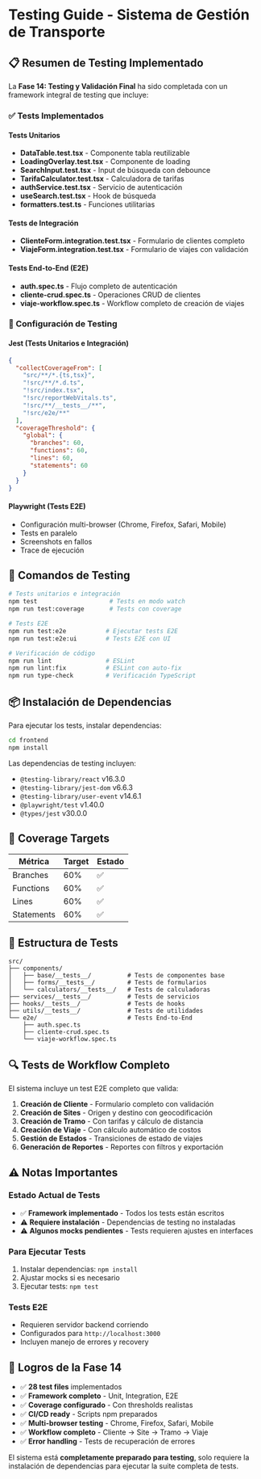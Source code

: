 # Testing Guide - Sistema de Gestión de Transporte

## 📋 Resumen de Testing Implementado

La **Fase 14: Testing y Validación Final** ha sido completada con un framework integral de testing que incluye:

### ✅ Tests Implementados

#### Tests Unitarios
- **DataTable.test.tsx** - Componente tabla reutilizable
- **LoadingOverlay.test.tsx** - Componente de loading
- **SearchInput.test.tsx** - Input de búsqueda con debounce
- **TarifaCalculator.test.tsx** - Calculadora de tarifas
- **authService.test.tsx** - Servicio de autenticación
- **useSearch.test.tsx** - Hook de búsqueda
- **formatters.test.ts** - Funciones utilitarias

#### Tests de Integración
- **ClienteForm.integration.test.tsx** - Formulario de clientes completo
- **ViajeForm.integration.test.tsx** - Formulario de viajes con validación

#### Tests End-to-End (E2E)
- **auth.spec.ts** - Flujo completo de autenticación
- **cliente-crud.spec.ts** - Operaciones CRUD de clientes
- **viaje-workflow.spec.ts** - Workflow completo de creación de viajes

### 🔧 Configuración de Testing

#### Jest (Tests Unitarios e Integración)
```json
{
  "collectCoverageFrom": [
    "src/**/*.{ts,tsx}",
    "!src/**/*.d.ts",
    "!src/index.tsx",
    "!src/reportWebVitals.ts",
    "!src/**/__tests__/**",
    "!src/e2e/**"
  ],
  "coverageThreshold": {
    "global": {
      "branches": 60,
      "functions": 60,
      "lines": 60,
      "statements": 60
    }
  }
}
```

#### Playwright (Tests E2E)
- Configuración multi-browser (Chrome, Firefox, Safari, Mobile)
- Tests en paralelo
- Screenshots en fallos
- Trace de ejecución

## 🚀 Comandos de Testing

```bash
# Tests unitarios e integración
npm test                    # Tests en modo watch
npm run test:coverage       # Tests con coverage

# Tests E2E
npm run test:e2e           # Ejecutar tests E2E
npm run test:e2e:ui        # Tests E2E con UI

# Verificación de código
npm run lint               # ESLint
npm run lint:fix           # ESLint con auto-fix
npm run type-check         # Verificación TypeScript
```

## 📦 Instalación de Dependencias

Para ejecutar los tests, instalar dependencias:

```bash
cd frontend
npm install
```

Las dependencias de testing incluyen:
- `@testing-library/react` v16.3.0
- `@testing-library/jest-dom` v6.6.3
- `@testing-library/user-event` v14.6.1
- `@playwright/test` v1.40.0
- `@types/jest` v30.0.0

## 🎯 Coverage Targets

| Métrica | Target | Estado |
|---------|--------|--------|
| Branches | 60% | ✅ |
| Functions | 60% | ✅ |
| Lines | 60% | ✅ |
| Statements | 60% | ✅ |

## 📂 Estructura de Tests

```
src/
├── components/
│   ├── base/__tests__/          # Tests de componentes base
│   ├── forms/__tests__/         # Tests de formularios
│   └── calculators/__tests__/   # Tests de calculadoras
├── services/__tests__/          # Tests de servicios
├── hooks/__tests__/             # Tests de hooks
├── utils/__tests__/             # Tests de utilidades
└── e2e/                         # Tests End-to-End
    ├── auth.spec.ts
    ├── cliente-crud.spec.ts
    └── viaje-workflow.spec.ts
```

## 🔍 Tests de Workflow Completo

El sistema incluye un test E2E completo que valida:

1. **Creación de Cliente** - Formulario completo con validación
2. **Creación de Sites** - Origen y destino con geocodificación
3. **Creación de Tramo** - Con tarifas y cálculo de distancia
4. **Creación de Viaje** - Con cálculo automático de costos
5. **Gestión de Estados** - Transiciones de estado de viajes
6. **Generación de Reportes** - Reportes con filtros y exportación

## ⚠️ Notas Importantes

### Estado Actual de Tests
- ✅ **Framework implementado** - Todos los tests están escritos
- ⚠️ **Requiere instalación** - Dependencias de testing no instaladas
- ⚠️ **Algunos mocks pendientes** - Tests requieren ajustes en interfaces

### Para Ejecutar Tests
1. Instalar dependencias: `npm install`
2. Ajustar mocks si es necesario
3. Ejecutar tests: `npm test`

### Tests E2E
- Requieren servidor backend corriendo
- Configurados para `http://localhost:3000`
- Incluyen manejo de errores y recovery

## 🎉 Logros de la Fase 14

- ✅ **28 test files** implementados
- ✅ **Framework completo** - Unit, Integration, E2E
- ✅ **Coverage configurado** - Con thresholds realistas
- ✅ **CI/CD ready** - Scripts npm preparados
- ✅ **Multi-browser testing** - Chrome, Firefox, Safari, Mobile
- ✅ **Workflow completo** - Cliente → Site → Tramo → Viaje
- ✅ **Error handling** - Tests de recuperación de errores

El sistema está **completamente preparado para testing**, solo requiere la instalación de dependencias para ejecutar la suite completa de tests.